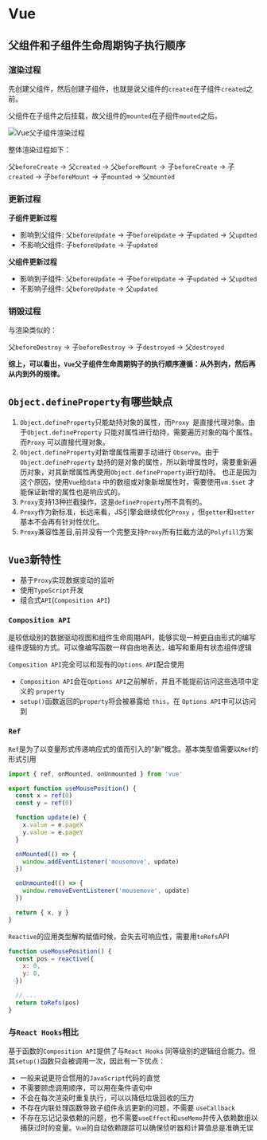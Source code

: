 # Vue

## 父组件和子组件生命周期钩子执行顺序

### 渲染过程

先创建父组件，然后创建子组件，也就是说父组件的`created`在子组件`created`之前。

父组件在子组件之后挂载，故父组件的`mounted`在子组件`mouted`之后。

![Vue父子组件渲染过程](http://img.lianteam.cn/blog/vue_com.png)

整体渲染过程如下：

父`beforeCreate` -> 父`created` -> 父`beforeMount` -> 子`beforeCreate` -> 子`created` -> 子`beforeMount` -> 子`mounted` -> 父`mounted`

### 更新过程

**子组件更新过程**

- 影响到父组件: 父`beforeUpdate` -> 子`beforeUpdate` -> 子`updated` -> 父`updted`
- 不影响父组件: 子`beforeUpdate` -> 子`updated`

**父组件更新过程**

- 影响到子组件: 父`beforeUpdate` -> 子`beforeUpdate` -> 子`updated` -> 父`updted`
- 不影响子组件: 父`beforeUpdate` -> 父`updated`

### 销毁过程

与渲染类似的：

父`beforeDestroy` -> 子`beforeDestroy` -> 子`destroyed` -> 父`destroyed`

**综上，可以看出，`Vue`父子组件生命周期钩子的执行顺序遵循：从外到内，然后再从内到外的规律。**

## `Object.defineProperty`有哪些缺点

1. `Object.defineProperty`只能劫持对象的属性，而`Proxy `是直接代理对象。由于`Object.defineProperty` 只能对属性进行劫持，需要遍历对象的每个属性。而`Proxy` 可以直接代理对象。
2. `Object.defineProperty`对新增属性需要手动进行 `Observe`。由于`Object.defineProperty` 劫持的是对象的属性，所以新增属性时，需要重新遍历对象，对其新增属性再使用`Object.defineProperty`进行劫持。 也正是因为这个原因，使用`Vue`给`data` 中的数组或对象新增属性时，需要使用`vm.$set` 才能保证新增的属性也是响应式的。
3. `Proxy`支持13种拦截操作，这是`defineProperty`所不具有的。
4. `Proxy`作为新标准，长远来看，JS引擎会继续优化`Proxy` ，但`getter`和`setter`基本不会再有针对性优化。
5. `Proxy`兼容性差目,前并没有一个完整支持`Proxy`所有拦截方法的`Polyfill`方案

## `Vue3`新特性

* 基于`Proxy`实现数据变动的监听
* 使用`TypeScript`开发
* 组合式`API`(`Composition API`)

### `Composition API`

是较低级别的数据驱动视图和组件生命周期API，能够实现一种更自由形式的编写组件逻辑的方式。可以像编写函数一样自由地表达，编写和重用有状态组件逻辑

`Composition API`完全可以和现有的`Options API`配合使用

* `Composition API`会在`Options API`之前解析，并且不能提前访问这些选项中定义的 `property`
* `setup()`函数返回的`property`将会被暴露给 `this`，在 `Options API`中可以访问到

### `Ref`

`Ref`是为了以变量形式传递响应式的值而引入的“新”概念。基本类型值需要以`Ref`的形式引用

```js
import { ref, onMounted, onUnmounted } from 'vue'

export function useMousePosition() {
  const x = ref(0)
  const y = ref(0)

  function update(e) {
    x.value = e.pageX
    y.value = e.pageY
  }

  onMounted(() => {
    window.addEventListener('mousemove', update)
  })

  onUnmounted(() => {
    window.removeEventListener('mousemove', update)
  })

  return { x, y }
}
```

`Reactive`的应用类型解构赋值时候，会失去可响应性，需要用`toRefs`API

```js
function useMousePosition() {
  const pos = reactive({
    x: 0,
    y: 0,
  })

  // ...
  return toRefs(pos)
}

```

### 与`React Hooks`相比

基于函数的`Composition API`提供了与`React Hooks` 同等级别的逻辑组合能力。但其`setup()`函数只会被调用一次，因此有一下优点：

* 一般来说更符合惯用的`JavaScript`代码的直觉
* 不需要顾虑调用顺序，可以用在条件语句中
* 不会在每次渲染时重复执行，可以以降低垃圾回收的压力
* 不存在内联处理函数导致子组件永远更新的问题，不需要 `useCallback`
* 不存在忘记记录依赖的问题，也不需要`useEffect`和`useMemo`并传入依赖数组以捕获过时的变量。`Vue`的自动依赖跟踪可以确保侦听器和计算值总是准确无误

